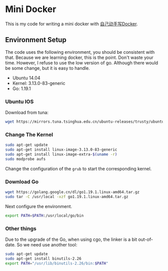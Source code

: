 # Mini Docker

This is my code for writing a mini docker with [自己动手写Docker](https://book.douban.com/subject/27082348/).

## Environment Setup

The code uses the following environment, you should be consistent with that.
Because we are learning docker, this is the point. Don't waste your time.
However, I refuse to use the low version of go. Although there would be some
change, but it is easy to handle.

+ Ubuntu 14.04
+ Kernel: 3.13.0-83-generic
+ Go: 1.19.1

### Ubuntu IOS

Download from tuna:

```sh
wget https://mirrors.tuna.tsinghua.edu.cn/ubuntu-releases/trusty/ubuntu-14.04.6-server-amd64.iso
```

### Change The Kernel

```sh
sudo apt-get update
sudo apt-get install linux-image-3.13.0-83-generic
sudo apt-get install linux-image-extra-$(uname -r)
sudo modprobe aufs
```

Change the configuration of the `grub` to start the corresponding kernel.

### Download Go

```sh
wget https://golang.google.cn/dl/go1.19.1.linux-amd64.tar.gz
sudo tar -C /usr/local -xzf go1.19.1.linux-amd64.tar.gz
```

Next configure the environment.

```sh
export PATH=$PATH:/usr/local/go/bin
```

### Other things

Due to the upgrade of the Go, when using cgo, the linker is
a bit out-of-date. So we need use another tool:

```sh
sudo apt-get update
sudo apt-get install binutils-2.26
export PATH="/usr/lib/binutils-2.26/bin:$PATH"
```
